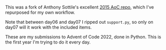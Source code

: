 This was a fork of Anthony Sottile's excellent [2015 AoC repo](https://github.com/anthonywritescode/aoc2015), which I've repurposed for my own workflow.

Note that between day06 and day07 I ripped out `support.py`, so only on day07 will it work with the included items.

These are my submissions to Advent of Code 2022, done in Python. This is the first year I'm trying to do it every day.
